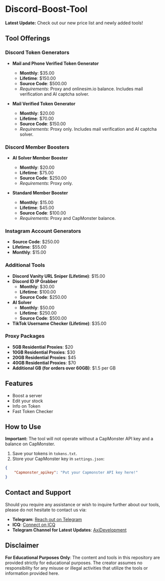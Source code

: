 # Discord-Boost-Tool

**Latest Update:** Check out our new price list and newly added tools!

## Tool Offerings

### Discord Token Generators
- **Mail and Phone Verified Token Generator**
  - **Monthly**: $35.00
  - **Lifetime**: $150.00
  - **Source Code**: $500.00
  - *Requirements*: Proxy and onlinesim.io balance. Includes mail verification and AI captcha solver.

- **Mail Verified Token Generator**
  - **Monthly**: $20.00
  - **Lifetime**: $70.00
  - **Source Code**: $150.00
  - *Requirements*: Proxy only. Includes mail verification and AI captcha solver.

### Discord Member Boosters
- **AI Solver Member Booster**
  - **Monthly**: $20.00
  - **Lifetime**: $75.00
  - **Source Code**: $250.00
  - *Requirements*: Proxy only.

- **Standard Member Booster**
  - **Monthly**: $15.00
  - **Lifetime**: $45.00
  - **Source Code**: $100.00
  - *Requirements*: Proxy and CapMonster balance.

### Instagram Account Generators
- **Source Code**: $250.00
- **Lifetime**: $55.00
- **Monthly**: $15.00

### Additional Tools
- **Discord Vanity URL Sniper (Lifetime)**: $15.00
- **Discord ID IP Grabber**
  - **Monthly**: $30.00
  - **Lifetime**: $100.00
  - **Source Code**: $250.00
- **AI Solver**
  - **Monthly**: $50.00
  - **Lifetime**: $250.00
  - **Source Code**: $500.00
- **TikTok Username Checker (Lifetime)**: $35.00

### Proxy Packages
- **5GB Residential Proxies**: $20
- **10GB Residential Proxies**: $30
- **20GB Residential Proxies**: $45
- **40GB Residential Proxies**: $70
- **Additional GB (for orders over 60GB)**: $1.5 per GB

## Features

- Boost a server
- Edit your stock
- Info on Token
- Fast Token Checker

## How to Use

**Important:** The tool will not operate without a CapMonster API key and a balance on CapMonster.

1. Save your tokens in `tokens.txt`.
2. Store your CapMonster key in `settings.json`:

```json
{
    "Capmonster_apikey": "Put your Capmonster API key here!"
}
```
## Contact and Support

Should you require any assistance or wish to inquire further about our tools, please do not hesitate to contact us via:
- **Telegram**: [Reach out on Telegram](https://t.me/dorukuz)
- **ICQ**: [Connect on ICQ](https://icq.im/Dorukuz)
- **Telegram Channel for Latest Updates**: [AxiDevelopment](https://t.me/AxiDevelopment)

## Disclaimer

**For Educational Purposes Only**: The content and tools in this repository are provided strictly for educational purposes. The creator assumes no responsibility for any misuse or illegal activities that utilize the tools or information provided here.
